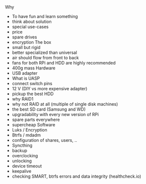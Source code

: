 Why
 - To have fun and learn something
 - think about solution
 - special use-cases
 - price
 - spare drives
 - encryption
The box
 - small but rigid
 - better specialized than universal
 - air should flow from front to back
 - fans for both RPi and HDD are highly recommended
 - 400g mass
Hardware
 - USB adapter
 - What is UASP
 - connect switch pins
 - 12 V (DIY vs more expensive adapter)
 - pickup the best HDD
 - why RAID1
 - why not RAID at all (multiple of single disk machines)
 - the best SD card (Samsung and WD)
 - upgradability with every new version of RPi
 - spare parts everywhere
 - supercheap
Software
 - Luks / Encryption
 - Btrfs / mdadm
 - configuration of shares, users, ..
 - Syncthing
 - backup
 - overclocking
 - unlocking
 - device timeout
 - keepalive
 - checking SMART, btrfs errors and data integrity (healthcheck.io)
